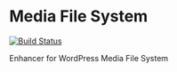 # Media File System
[![Build Status](https://travis-ci.org/killua99/multisite-global-media.svg?branch=master)](https://travis-ci.org/killua99/multisite-global-media)

Enhancer for WordPress Media File System

